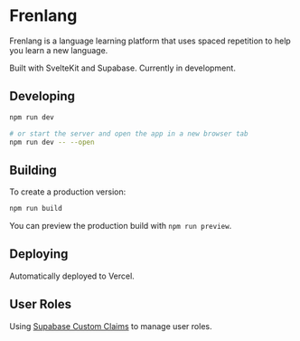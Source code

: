 # Frenlang

Frenlang is a language learning platform that uses spaced repetition to help you learn a new language.

Built with SvelteKit and Supabase. Currently in development.

## Developing

```bash
npm run dev

# or start the server and open the app in a new browser tab
npm run dev -- --open
```

## Building

To create a production version:

```bash
npm run build
```

You can preview the production build with `npm run preview`.

## Deploying

Automatically deployed to Vercel.

## User Roles

Using [Supabase Custom Claims](https://github.com/supabase-community/supabase-custom-claims/tree/main) to manage user roles.
